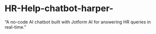 # HR-Help-chatbot-harper-
“A no-code AI chatbot built with Jotform AI for answering HR queries in real-time.”
